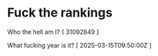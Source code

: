 # Fuck the rankings

Who the hell am I?
{ 31092849 }

What fucking year is it?
[ 2025-03-15T09:50:00Z ]
